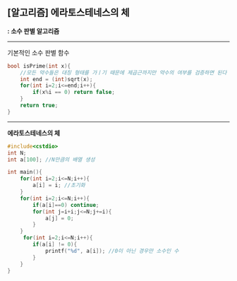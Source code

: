 ## [알고리즘] 에라토스테네스의 체

**: 소수 판별 알고리즘**

------

기본적인 소수 판별 함수

```c++
bool isPrime(int x){
    //모든 약수들은 대칭 형태를 가ㅣ기 때문에 제곱근까지만 약수의 여부를 검증하면 된다
	int end = (int)sqrt(x); 
    for(int i=2;i<=end;i++){
        if(x%i == 0) return false;
    }
    return true;
}
```

------

**에라토스테네스의 체**

```c++
#include<cstdio>
int N;
int a[100]; //N만큼의 배열 생성

int main(){
    for(int i=2;i<=N;i++){
        a[i] = i; //초기화
    }
    for(int i=2;i<=N;i++){
        if(a[i]==0) continue;
        for(int j=i+i;j<=N;j+=i){
            a[j] = 0;
        }
    }
     for(int i=2;i<=N;i++){
        if(a[i] != 0){
            printf("%d", a[i]); //0이 아닌 경우만 소수인 수
        }
    }
}

```

